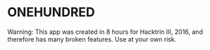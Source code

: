 # ONEHUNDRED
Warning: This app was created in 8 hours for Hacktrin III, 2016, and therefore has many broken features.  Use at your own risk.
